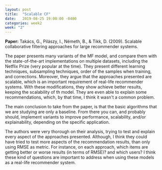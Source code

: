 ```yaml
---
layout: post
title:  "Scalable CF"
date:   2019-08-25 19:00:00 -0400
categories: week2
week: "2"
---
```


**Paper:** Takács, G., Pilászy, I., Németh, B., & Tikk, D. (2009). Scalable collaborative filtering approaches for large recommender systems.

The paper presents many variants of the MF model, and compare them with the state-of-the-art implementations on multiple datasets, including the Netflix Prize (very popular at the time).
They present different learning techniques, subsampling techniques, order of the samples when training, and corrections.
Moreover, they argue that the approaches presented are scalable, which is an important requirement of real-life recommender systems.
With these modifications, they show achieve better results, keeping the scalability of th model.
They are even able to explain some recommendations, which, by that time, I think it wasn't a common problem.

The main conclusion to take from the paper, is that the basic algorithms that we are studying are only a baseline. From there you can, and probably should, implement variants to improve performance, scalability, and/or explainability, depending on the specific application.

The authors were very thorough on their analysis, trying to test and explain every aspect of the approaches presented.
Although, I think they could have tried to test more aspects of the recommendation results, than only using RMSE as metric.
For instance, on each approach, which items are getting better or worse results (in terms of RMSE)? and which users?
I think these kind of questions are important to address when using these models as a real-life recommender system.
